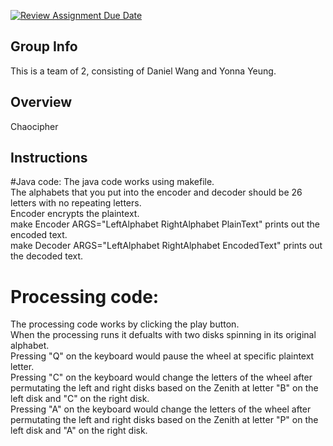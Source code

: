 [![Review Assignment Due Date](https://classroom.github.com/assets/deadline-readme-button-24ddc0f5d75046c5622901739e7c5dd533143b0c8e959d652212380cedb1ea36.svg)](https://classroom.github.com/a/ecp4su41)
## Group Info
This is a team of 2, consisting of Daniel Wang and Yonna Yeung. <br />
## Overview
Chaocipher <br />
## Instructions

#Java code:
The java code works using makefile. <br />
The alphabets that you put into the encoder and decoder should be 26 letters with no repeating letters. <br />
Encoder encrypts the plaintext. <br />
make Encoder ARGS="LeftAlphabet RightAlphabet PlainText" prints out the encoded text. <br />
make Decoder ARGS="LeftAlphabet RightAlphabet EncodedText" prints out the decoded text. <br />

# Processing code:
The processing code works by clicking the play button. <br />
When the processing runs it defualts with two disks spinning in its original alphabet.<br />
Pressing "Q" on the keyboard would pause the wheel at specific plaintext letter. <br />
Pressing "C" on the keyboard would change the letters of the wheel after permutating the left and right disks based on the Zenith at letter "B" on the left disk and "C" on the right disk. <br />
Pressing "A" on the keyboard would change the letters of the wheel after permutating the left and right disks based on the Zenith at letter "P" on the left disk and "A" on the right disk. <br />
